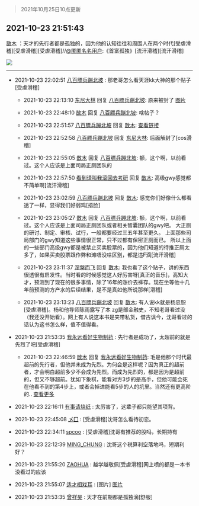 > 2021年10月25日10点更新
<link rel="stylesheet" href="https://cdn.jsdelivr.net/gh/taotie6/sampleJSON@main/css/photo_show.css">
<meta name="referrer" content="no-referrer" />


 ## 2021-10-23 21:51:43 

 [㪚木](https://www.coolapk.com/feed/30901603?shareKey=MTA1NWQ0NDExMTE3NjE3NDE1OTE~) ：天才的先行者都是孤独的，因为他的认知往往和周围人在两个时代[受虐滑稽][受虐滑稽][受虐滑稽]//<a class="feed-link-uname" href="/u/匿匿名名用户">@匿匿名名用户</a>:《首富孤独》[流汗滑稽][流汗滑稽] 

<div class="album">
<img class="img-item" src="http://image.coolapk.com/feed/2021/0927/14/1081091_b4dd80d6_3078_4613@272x177.png" />
</div>

 ------- 

- 2021-10-23 22:02:51 [八百膘兵蹦北坡](uid=1105274) : 那老哥怎么看天涯kk大神的那个贴子[受虐滑稽] 

    - 2021-10-23 22:13:10 [东尼大林](uid=1612569) 回复 [八百膘兵蹦北坡](uid=1105274): 原来被封了 [图片](http://image.coolapk.com/feed/2021/1023/22/1612569_c0e154f8_8389_4116@1080x2310.jpeg)

    - 2021-10-23 22:48:10 [㪚木](uid=1081091) 回复 [八百膘兵蹦北坡](uid=1105274): 啥帖子？ 

    - 2021-10-23 22:51:57 [八百膘兵蹦北坡](uid=1105274) 回复 [㪚木](uid=1081091): <a class="feed-link-url" href="https://bbs.tianya.cn/m/post-house-252774-1.shtml" title="https://bbs.tianya.cn/m/post-house-252774-1.shtml" target="_blank" rel="nofollow">查看链接</a> 

    - 2021-10-23 22:52:58 [八百膘兵蹦北坡](uid=1105274) 回复 [东尼大林](uid=1612569): 后面解封了[cos滑稽] 

    - 2021-10-23 22:55:05 [㪚木](uid=1081091) 回复 [八百膘兵蹦北坡](uid=1105274): 额，这个啊，以前看过。这个人应该是上面司局正厕团队的 

    - 2021-10-23 22:57:50 [看到请叫我滚回去考研](uid=3241499) 回复 [㪚木](uid=1081091): 高级gwy感觉都不简单啊[流汗滑稽] 

    - 2021-10-23 23:02:59 [八百膘兵蹦北坡](uid=1105274) 回复 [㪚木](uid=1081091): 感觉你们好像什么都看透了一样，显得我们好弱鸡[捂脸] 

    - 2021-10-23 23:05:27 [㪚木](uid=1081091) 回复 [八百膘兵蹦北坡](uid=1105274): 额，这个啊，以前看过。这个人应该是上面司局正厕团队或者相关智囊团队的gwy吧。
大正厕的研讨、制定、审核、试行，一般都要经过三五年甚至更久。
上面那些司局部门的gwy知道这些事情很正常，只不过都有保密正厕而已。
所以上面的一些部门高级gwy都是被禁止买卖股票的<!--break-->，因为他们知道的待推正厕太多了，如果买卖股票跟作弊和滩唔没啥区别，都是违F滴[流汗滑稽] 

    - 2021-10-23 23:11:37 [涅槃而飞](uid=1128897) 回复 [㪚木](uid=1081091): 我也看了这个贴子，讲的东西很透很有启发性。当时看的时候感觉这人好厉害呀[真正的音乐]，高知大才，预测到了现在的很多事情，除了16年的涨价去裤存。现在坐等他十几年前预测的方产水的后续结果，是不是真如他所说那样[滑稽] 

    - 2021-10-23 23:13:23 [八百膘兵蹦北坡](uid=1105274) 回复 [㪚木](uid=1081091): 有人说kk就是杨忠恕[受虐滑稽]。杨和他导师陈雨露写了本 zg是部金融史，不知老哥看过没（我还没开始看）。网上有人说这本书是夹带私货，借古讽今，沈哥看过的话认为这书怎么样，值不值得看。 

- 2021-10-23 21:53:35 [我永远看好生物制药](uid=3331493) : 先行者是成功了，太超前的就是先烈了吧[受虐滑稽] 

    - 2021-10-23 22:46:59 [㪚木](uid=1081091) 回复 [我永远看好生物制药](uid=3331493): 毛是他那个时代最超前的先行者，但他并未成为先烈。为何会是这样呢？因为真正的超前者，才会明白超前多少不会成为先烈。而成为先烈的，都是因为是超前的，但又不够超前。犹如下象棋，能看对方3步的是高手，但他可能会死在他看不到的第4步上，或者会掉进能看5步的人的坑里。当然还有更高阶的.. <a href="/feed/replyList?id=238720154">查看更多</a> 

- 2021-10-23 22:16:11 [有事请烧纸](uid=1802946) : 太厉害了，这辈子都只能望其项背。 

- 2021-10-23 22:45:08 [乄囗](uid=759206) : [受虐滑稽]沈哥怎么看待初恋。 

- 2021-10-23 22:34:11 [spcoo](uid=3035606) : [受虐滑稽]沈哥有推荐的股吗，长期持有 

- 2021-10-23 22:12:39 [MING_CHUNG](uid=3732308) : 沈哥这个税算利空落地吗，短期利好？ 

- 2021-10-23 21:55:20 [ZAOHUA](uid=1930793) : 越学越敬佩[受虐滑稽]网上喷的都是一本书没看过的应该 

- 2021-10-23 21:55:07 [适才相戏耳](uid=2363272) : [图片] [图片](http://image.coolapk.com/feed/2021/1023/06/2363272_f250faae_1119_1064@2495x3322.jpeg)

- 2021-10-23 21:53:35 [曾祥昊](uid=6695078) : 天才在前期都是孤独滴[舒服] 

